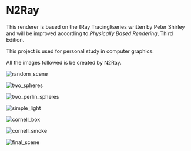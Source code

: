 # N2Ray

This renderer is based on the 《Ray Tracing》series written by Peter Shirley and will be improved according to *Physically Based Rendering*, Third Edition.

This project is used for personal study in computer graphics.

All the images followed is be created by N2Ray.

![random_scene](https://i.loli.net/2021/10/04/x1Jft74bVKd9P3p.jpg)

![two_spheres](https://i.loli.net/2021/10/04/2ZA4RzxTjp9VJkb.jpg)

![two_perlin_spheres](https://i.loli.net/2021/10/04/aDcOTKBPLXJ8p4v.jpg)

![simple_light](https://i.loli.net/2021/10/04/X98HrTUaYmk24BS.jpg)

![cornell_box](https://i.loli.net/2021/10/04/WYSeJ8yZiVsUvBf.jpg)

![cornell_smoke](https://i.loli.net/2021/10/04/OuqG921KMJSwYUD.jpg)

![final_scene](https://i.loli.net/2021/10/04/1YqtiOVHAkFo2fx.jpg)
